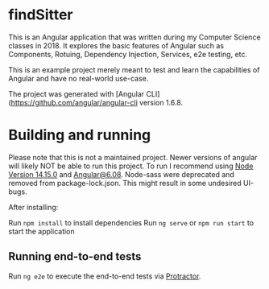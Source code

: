 # findSitter

This is an Angular application that was written during my Computer Science classes in 2018. It explores the basic features of Angular such as Components, Rotuing, Dependency Injection, Services, e2e testing, etc. 

This is an example project merely meant to test and learn the capabilities of Angular and have no real-world use-case.

The project was generated with [Angular CLI](https://github.com/angular/angular-cli version 1.6.8.


# Building and running 

Please note that this is not a maintained project. Newer versions of angular will likely NOT be able to run this project.
To run I recommend using [Node Version 14.15.0](https://nodejs.org/dist/v14.15.0/) and Angular@6.08.
Node-sass were deprecated and removed from package-lock.json. This might result in some undesired UI-bugs.

After installing:

Run `npm install` to install dependencies
Run `ng serve` or `npm run start` to start the application

## Running end-to-end tests

Run `ng e2e` to execute the end-to-end tests via [Protractor](http://www.protractortest.org/).